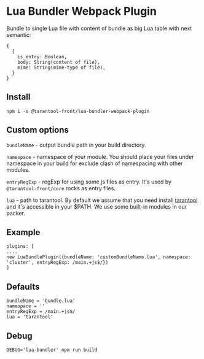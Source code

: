 # Lua Bundler Webpack Plugin

Bundle to single Lua file with content of bundle as big Lua table with next semantic:
```
{
  {
    is_entry: Boolean,
    body: String(content of file),
    mime: String(mime-type of file),
  }
}
```

## Install
```
npm i -s @tarantool-front/lua-bundler-webpack-plugin
```

## Custom options

`bundleName` - output bundle path in your build directory.

`namespace` - namespace of your module. You should place your files under namespace in your build for exclude clash of namespacing with other modules.

`entryRegExp` - regExp for using some js files as entry. It's used by `@tarantool-front/core` rocks as entry files.

`lua` - path to tarantool. By default we assume that you need install [tarantool](https://www.tarantool.io/ru/) and it's accessible in your $PATH. We use some built-in modules in our packer.


## Example
```
plugins: [
....
new LuaBundlePlugin({bundleName: 'customBundleName.lua', namespace: 'cluster', entryRegExp: /main.+js$/})
]
```

## Defaults
```
bundleName = 'bundle.lua'
namespace = ''
entryRegExp = /main.+js$/
lua = 'tarantool'
```

## Debug

```
DEBUG='lua-bundler' npm run build
```
